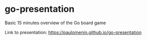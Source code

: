 # go-presentation

Basic 15 minutes overview of the Go board game 

Link to presentation: https://paulomenin.github.io/go-presentation
